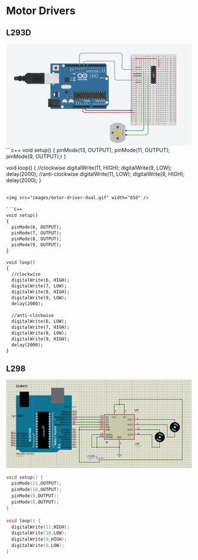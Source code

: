 # Motor Drivers 
## L293D 
<img src="images/l293d.gif" width="650" />
```c++
void setup()
{
  pinMode(13, OUTPUT);
  pinMode(11, OUTPUT);
  pinMode(9, OUTPUT);r
}

void loop()
{
  //clockwise
  digitalWrite(11, HIGH);
  digitalWrite(9, LOW);
  delay(2000);
  //anti-clockwise
  digitalWrite(11, LOW);
  digitalWrite(9, HIGH);
  delay(2000);
}
```

<img src="images/motor-driver-dual.gif" width="650" />

```C++
void setup()
{
  pinMode(6, OUTPUT); 
  pinMode(7, OUTPUT); 
  pinMode(8, OUTPUT); 
  pinMode(9, OUTPUT);    
}

void loop()
{ 
  //clockwise 
  digitalWrite(6, HIGH);
  digitalWrite(7, LOW);
  digitalWrite(8, HIGH); 
  digitalWrite(9, LOW);
  delay(2000);
  
  //anti-clockwise
  digitalWrite(6, LOW);
  digitalWrite(7, HIGH);
  digitalWrite(8, LOW);
  digitalWrite(9, HIGH);
  delay(2000);
}
```

## L298 
<img src="images/l298.gif" width="650" />

```C++
void setup() {
  pinMode(11,OUTPUT);
  pinMode(10,OUTPUT);
  pinMode(9,OUTPUT);
  pinMode(8,OUTPUT);
}

void loop() {
  digitalWrite(11,HIGH);
  digitalWrite(10,LOW);
  digitalWrite(9,HIGH);
  digitalWrite(8,LOW);
}
```
